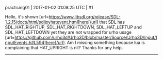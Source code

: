 practicing01 | 2017-01-02 01:08:25 UTC | #1

Hello, it's shown [url=https://www.libsdl.org/release/SDL-1.2.15/docs/html/sdljoyhatevent.html]here[/url] that SDL has SDL_HAT_RIGHTUP, SDL_HAT_RIGHTDOWN, SDL_HAT_LEFTUP and SDL_HAT_LEFTDOWN yet they are not wrapped for urho usage [url=https://github.com/urho3d/Urho3D/blob/master/Source/Urho3D/Input/InputEvents.h#L594]here[/url].  Am I missing something because lua is complaining that HAT_UPRIGHT is nil?  Thanks for any help.

-------------------------


